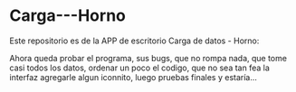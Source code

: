 # Carga---Horno
Este repositorio es de la APP de escritorio Carga de datos - Horno: 

Ahora queda probar el programa, sus bugs, que no rompa nada, que tome casi todos los datos, ordenar un poco el codigo,
que no sea tan fea la interfaz agregarle algun iconnito, luego pruebas finales y estaría...
